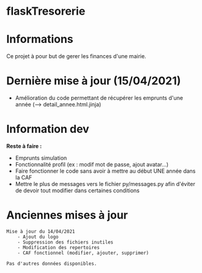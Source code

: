 # flaskTresorerie

# Informations
Ce projet à pour but de gerer les finances d'une mairie.


# Dernière mise à jour (15/04/2021)
- Amélioration du code permettant de récupérer les emprunts d'une année (--> detail_annee.html.jinja)

# Information dev
**Reste à faire :**
  - Emprunts simulation
  - Fonctionnalité profil (ex : modif mot de passe, ajout avatar...)
  - Faire fonctionner le code sans avoir à mettre au début UNE année dans la CAF
  - Mettre le plus de messages vers le fichier py/messages.py 
    afin d'éviter de devoir tout modifier dans certaines conditions

# Anciennes mises à jour
    Mise à jour du 14/04/2021
        - Ajout du logo
        - Suppression des fichiers inutiles
        - Modification des repertoires
        - CAF fonctionnel (modifier, ajouter, supprimer)

    Pas d'autres données disponibles.
